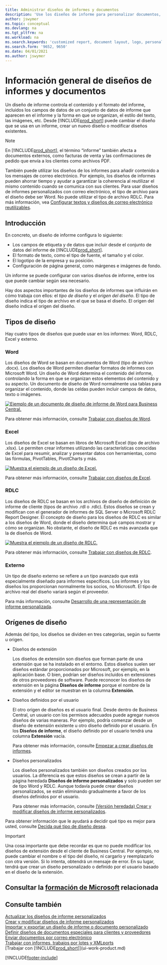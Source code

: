 ```yaml
---
title: Administrar diseños de informes y documentos
description: 'Use los diseños de informe para personalizar documentos, por ejemplo, para personalizar la fuente, el logotipo o la configuración de página de los archivos PDF que envía a clientes.'
author: jswymer
ms.topic: conceptual
ms.devlang: na
ms.tgt_pltfrm: na
ms.workload: na
ms.search.keywords: 'customized report, document layout, logo, personalize'
ms.search.form: '9652, 9650'
ms.date: 04/01/2021
ms.author: jswymer
---
```

# <a name="report-and-document-layouts-overview"></a><a name="report-and-document-layouts-overview"></a>Información general de diseños de informes y documentos

Un diseño de informe controla el contenido y el formato del informe, incluidos los campos de datos de un conjunto de datos de informe que aparecen en el informe y la forma en que se organizan, el estilo del texto, las imágenes, etc. Desde [!INCLUDE[prod_short](includes/prod_short.md)] puede cambiar el diseño que se usa en un informe, crear un nuevo diseño o modificar diseños existentes.

> [!NOTE]  
> En [!INCLUDE[prod_short](includes/prod_short.md)], el término “informe” también afecta a documentos externos, como facturas de venta y las confirmaciones de pedido que envía a los clientes como archivos PDF.

También puede utilizar los diseños de los informes para añadir contenido a los mensajes de correo electrónico. Por ejemplo, los diseños de informes pueden ahorrar tiempo y ayudar a garantizar la coherencia al reutilizar el mismo contenido cuando se comunica con sus clientes. Para usar diseños de informes personalizados con correo electrónico, el tipo de archivo para el diseño debe ser Word. No puede utilizar el tipo de archivo RDLC. Para más información, vea [Configurar textos y diseños de correo electrónico reutilizables](admin-how-setup-email.md#set-up-reusable-email-texts-and-layouts). 

## <a name="introduction"></a><a name="introduction"></a>Introducción

En concreto, un diseño de informe configura lo siguiente:

* Los campos de etiqueta y de datos que incluir desde el conjunto de datos del informe de [!INCLUDE[prod_short](includes/prod_short.md)].
* El formato de texto, como el tipo de fuente, el tamaño y el color.
* El logotipo de la empresa y su posición.
* Configuración de página general, como márgenes e imágenes de fondo.

Un informe se puede configurar con varios diseños de informe, entre los que puede cambiar según sea necesario. 

<!--You can use one of the built-in report layouts or you can create custom report layouts and assign them to your reports as needed. For more information, see [Create a Custom Report or Document Layout](ui-how-create-custom-report-layout.md).-->

Hay dos aspectos importantes de los diseños de informes que influirán en cómo trabaja con ellos: el *tipo de diseño* y el *origen del diseño*. El tipo de diseño indica el tipo de archivo en el que se basa el diseño. El origen del diseño indica el origen del diseño.

## <a name="layout-types"></a><a name="layout-types"></a>Tipos de diseño

Hay cuatro tipos de diseños que puede usar en los informes: Word, RDLC, Excel y externo.

### <a name="word"></a><a name="word"></a>Word

Los diseños de Word se basan en documentos de Word (tipo de archivo .docx). Los diseños de Word permiten diseñar formatos de informes con Microsoft Word. Un diseño de Word determina el contenido del informe, controlando la forma en que se organizan estos elementos del contenido y su aspecto. Un documento de diseño de Word normalmente usa tablas para organizar el contenido, donde las celdas pueden incluir campos de datos, texto o imágenes.

[![Ejemplo de un documento de diseño de informe de Word para Business Central.](media/word-layout-overview.png)](media/word-layout-overview.png#lightbox) 

<!--![Example of a word report layout document for Business Central.](media/nav_wordreportlayout_edit_in_word_example.png) -->

Para obtener más información, consulte [Trabajar con diseños de Word](ui-how-add-fields-word-report-layout.md).

### <a name="excel"></a><a name="excel"></a>Excel

Los diseños de Excel se basan en libros de Microsoft Excel (tipo de archivo .xlsx). Le permiten crear informes utilizando las características conocidas de Excel para resumir, analizar y presentar datos con herramientas, como las fórmulas, PivotTables, PivotCharts y más.

[![Muestra el ejemplo de un diseño de Excel.](media/excel-layout-2.png)](media/excel-layout-2.png#lightbox)

Para obtener más información, consulte [Trabajar con diseños de Excel](ui-excel-report-layouts.md).

### <a name="rdlc"></a><a name="rdlc"></a>RDLC

Los diseños de RDLC se basan en los archivos de diseño de definición de informe de cliente (tipos de archivo .rdl o .rdlc). Estos diseños se crean y modifican con el generador de informes de SQL Server o Microsoft RDLC Report Designer. El concepto de diseño para los diseños de RDLC es similar a los diseños de Word, donde el diseño determina qué campos mostrar y cómo se organizan. No obstante, el diseño de RDLC es más avanzada que la de diseños de Word.

[![Muestra el ejemplo de un diseño de RDLC.](media/rdlc-layout-overview.png)](media/rdlc-layout-overview.png#lightbox)

Para obtener más información, consulte [Trabajar con diseños de RDLC](ui-rdlc-report-layouts.md).

### <a name="external"></a><a name="external"></a>Externo

Un tipo de diseño externo se refiere a un tipo avanzado que está especialmente diseñado para informes específicos. Los informes y los diseños los proporcionan normalmente los socios, no Microsoft. El tipo de archivo real del diseño variará según el proveedor.

Para más información, consulte [Desarrollo de una representación de informe personalizada](/dynamics365/business-central/dev-itpro/developer/devenv-report-custom-render).

## <a name="layout-sources"></a><a name="layout-sources"></a>Orígenes de diseño

Además del tipo, los diseños se dividen en tres categorías, según su fuente u origen.

* Diseños de extensión

   Los diseños de extensión son diseños que forman parte de una extensión que se ha instalado en el entorno. Estos diseños suelen ser diseños estándar proporcionados por Microsoft, por ejemplo, en la aplicación base. O bien, podrían ser diseños incluidos en extensiones de otros proveedores de software. Puede reconocer los diseños de extensión en la página **Diseños de informe** porque el nombre de la extensión y el editor se muestran en la columna **Extensión**.

* Diseños definidos por el usuario

   El otro origen de diseños es el usuario final. Desde dentro de Business Central, un usuario con los permisos adecuados puede agregar nuevos diseños de varias maneras. Por ejemplo, podría comenzar desde un diseño de extensión existente u otro diseño definido por el usuario. En los **Diseños de informe**, el diseño definido por el usuario tendrá una columna **Extensión** vacía.

   Para obtener más información, consulte [Empezar a crear diseños de informes](ui-get-started-layouts.md).

* Diseños personalizados

  Los diseños personalizados también son diseños creados por los usuarios. La diferencia es que estos diseños se crean a partir de la página heredada **Diseños de informe personalizados** y solo pueden ser de tipo Word y RDLC. Aunque todavía puede crear diseños personalizados, se están eliminando gradualmente a favor de los diseños definidos por el usuario.

  Para obtener más información, consulte [(Versión heredada) Crear y modificar diseños de informe personalizados](ui-how-create-custom-report-layout.md).

Para obtener información que le ayudará a decidir qué tipo es mejor para usted, consulte [Decida qué tipo de diseño desea](ui-get-started-layouts.md#decide).

> [!IMPORTANT]
> Una cosa importante que debe recordar es que no puede modificar los diseños de extensión desde el cliente de Business Central. Por ejemplo, no puede cambiar el nombre o el tipo del diseño, ni cargarlo y reemplazarlo con otra versión. Si lo intenta, obtendrá un mensaje de error. En su lugar, tendrá que crear un diseño personalizado o definido por el usuario basado en el diseño de la extensión.

<!--
### <a name="built-in-and-custom-report-layouts"></a><a name="built-in-and-custom-report-layouts"></a>Built-in and custom report layouts



[!INCLUDE[prod_short](includes/prod_short.md)] includes several built-in layouts. Built-in layouts are predefined layouts that are designed for specific reports. [!INCLUDE[prod_short](includes/prod_short.md)] reports will have a built-in layout as either an RDLC report layout, Word report layout, or in some cases both. You can’t modify a built-in report layout from [!INCLUDE[prod_short](includes/prod_short.md)] but you use them as a starting point for building your own custom report layouts.

Custom layouts are report layouts that you design to change the appearance of a report. You typically create a custom layout based on a built-in layout, but you can create them from scratch or from a copy of an existing custom layout. Custom layouts enable you to have multiple layouts for the same report, which you switch among as needed. For example, you can have different layouts for each [!INCLUDE[prod_short](includes/prod_short.md)] company, or you can have different layouts for the same company for specific occasions or events, like a special campaign or holiday season.


Deciding on whether to use a Word, Excel, or RDLC layout type will depend on how you want the generated report to look and your knowledge of tools for creating the layouts, like Word, Excel, and SQL Server Report Builder.

* The general design concepts for Word and RDLC layouts are similar. However each type has certain design features that affect how the generated report appears in [!INCLUDE[prod_short](includes/prod_short.md)]. This means that the same report might look different when using the Word report layout compared to the RDLC report layout.

* The process for setting up Word, Excel, and RDLC report layouts on reports is the same. The main difference is in the way you modify the layouts. Word and especially Excel layouts are typically easier to create and modify than RDLC report layouts because you use Word and Excel. RDLC report layouts are modified by using SQL Server Report builder, which targets more advanced users.

* Not all reports and document have a dataset that is optimized for use with an Excel layout. For example, aggregations and complex calculations work best with RDLC or Word layouts. The same is true for documents.

For information about how to switch the layout currently used on a report, see [Set the Layout Used by a Report](ui-set-report-layout.md).

-->



## <a name="see-related-microsoft-training"></a><a name="see-related-microsoft-training"></a>Consultar la [formación de Microsoft](/training/modules/change-documents-dynamics-365-business-central/index) relacionada

## <a name="see-also"></a><a name="see-also"></a>Consulte también

[Actualizar los diseños de informe personalizados](ui-update-report-layouts.md)  
[Crear y modificar diseños de informe personalizados](ui-how-create-custom-report-layout.md)  
[Importar y exportar un diseño de informe o documento personalizado](ui-how-import-and-export-report-layout.md)  
[Definir diseños de documentos especiales para clientes y proveedores](ui-define-customer-vendor-document-layouts.md)  
[Enviar documentos por correo electrónico](ui-how-send-documents-email.md)  
[Trabajar con informes, trabajos por lotes y XMLports](ui-work-report.md)  
[Trabajar con [!INCLUDE[prod_short](includes/prod_short.md)]](ui-work-product.md)  


[!INCLUDE[footer-include](includes/footer-banner.md)]
